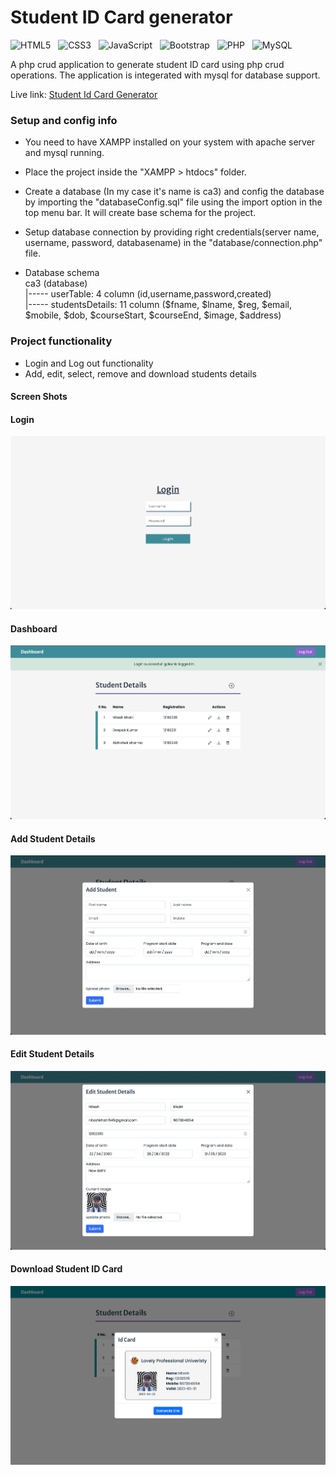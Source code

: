 
# Student ID Card generator

![HTML5](https://img.shields.io/badge/html5-%23E34F26.svg?style=for-the-badge&logo=html5&logoColor=white) &nbsp;
![CSS3](https://img.shields.io/badge/css3-%231572B6.svg?style=for-the-badge&logo=css3&logoColor=white) &nbsp;
![JavaScript](https://img.shields.io/badge/javascript-%23323330.svg?style=for-the-badge&logo=javascript&logoColor=%23F7DF1E) &nbsp; 
![Bootstrap](https://img.shields.io/badge/bootstrap-%23563D7C.svg?style=for-the-badge&logo=bootstrap&logoColor=white) &nbsp;
![PHP](https://img.shields.io/badge/php-%23777BB4.svg?style=for-the-badge&logo=php&logoColor=white) &nbsp;
![MySQL](https://img.shields.io/badge/mysql-grey.svg?style=for-the-badge&logo=mysql&logoColor=white) &nbsp;


A php crud application to generate student ID card using php crud operations. The application is integerated with mysql for database support.

Live link: [Student Id Card Generator](http://student-id-generator.epizy.com/login.php)



### Setup and config info

- You need to have XAMPP installed on your system with apache server and mysql running.

- Place the project inside the "XAMPP > htdocs" folder.

- Create a database (In my case it's name is ca3) and config the database by importing the "databaseConfig.sql" file using the import option in the top menu bar. It will create base schema for the project.

- Setup database connection by providing right credentials(server name, username, password, databasename) in the "database/connection.php" file.

- Database schema <br>
    ca3 (database) <br> 
    |----- userTable: 4 column (id,username,password,created) <br>
    |----- studentsDetails: 11 column ($fname, $lname, $reg, $email, $mobile, $dob, $courseStart, $courseEnd, $image, $address)

### Project functionality

- Login and Log out functionality
- Add, edit, select, remove and download students details

#### Screen Shots

#### Login
![App Screenshot](images/screenshots/login.png)

#### Dashboard
![App Screenshot](images/screenshots/dashboard.png)

#### Add Student Details
![App Screenshot](images/screenshots/addStudent.png)

#### Edit Student Details
![App Screenshot](images/screenshots/editStudent.png)

#### Download Student ID Card
![App Screenshot](images/screenshots/downloadCard.png)








